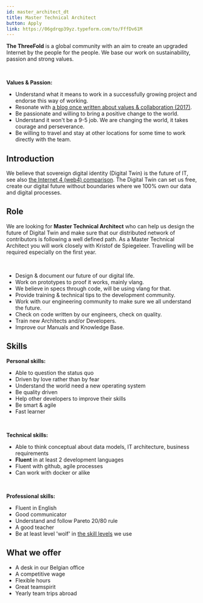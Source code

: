 ```yaml
---
id: master_architect_dt
title: Master Technical Architect
button: Apply
link: https://06gdrqp39yz.typeform.com/to/FffDv61M
---
```


**The ThreeFold** is a global community with an aim to create an upgraded Internet by the people for the people. We base our work on sustainability, passion and strong values.

<br/>

**Values & Passion:**
<br/>

  - Understand what it means to work in a successfully growing project and endorse this way of working.
  - Resonate with [a blog once written about values & collaboration (2017)](https://threefold.io/info/threefold#/threefold__kristof_build_a_better_world_values_collaboration?id=change-is-good).
  - Be passionate and willing to bring a positive change to the world.
  - Understand it won't be a 9-5 job. We are changing the world, it takes courage and perseverance.
  - Be willing to travel and stay at other locations for some time to work directly with the team.

## Introduction

We believe  that sovereign digital identity (Digital Twin) is the future of IT, see also [the Internet 4 (web4) comparison](https://threefold.io/info/threefold#/threefold__grid_compare?id=web20-vs-web30-vs-threefold-grid).
The Digital Twin can set us free, create our digital future without boundaries where we 100% own our data and digital processes.

## Role

We are looking for **Master Technical Architect** who can help us design the future of Digital Twin and make sure that our distributed network of contributors is following a well defined path.
As a Master Technical Architect you will work closely with Kristof de Spiegeleer. Travelling will be required especially on the first year.

<br/>

- Design & document our future of our digital life.
- Work on prototypes to proof it works, mainly vlang.
- We believe in specs through code, will be using vlang for that.
- Provide training & technical tips to the development community.
- Work with our engineering community to make sure we all understand the future.
- Check on code written by our engineers, check on quality.
- Train new Architects and/or Developers.
- Improve our Manuals and Knowledge Base.

## Skills

**Personal skills:**
  - Able to question the status quo
  - Driven by love rather than by fear
  - Understand the world need a new operating system
  - Be quality driven
  - Help other developers to improve their skills
  - Be smart & agile
  - Fast learner

<br/>

**Technical skills:**
  - Able to think conceptual about data models, IT architecture, business requirements
  - **Fluent** in at least 2 development languages
  - Fluent with github, agile processes
  - Can work with docker or alike

<br/>

**Professional skills:**
  - Fluent in English
  - Good communicator
  - Understand and follow Pareto 20/80 rule
  - A good teacher
  - Be at least level 'wolf' in [the skill levels](https://threefold.io/info/threefold#/threefold__p2p_awareness_level) we use

## What we offer

- A desk in our Belgian office
- A competitive wage
- Flexible hours
- Great teamspirit
- Yearly team trips abroad

